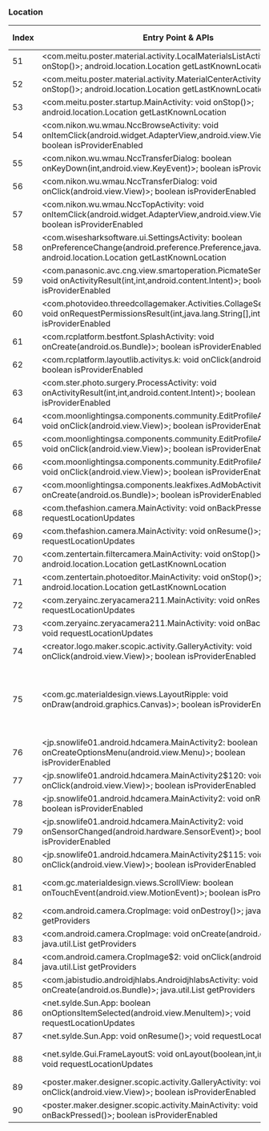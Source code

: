 ### Location
| Index | Entry Point & APIs | Screen shot | Resource id | Label |
| ------------- | ------------- | ------------- |-------------|-------------|
| 51 | <com.meitu.poster.material.activity.LocalMaterialsListActivity: void onStop()>; android.location.Location getLastKnownLocation | ![](F:\COSMOS\output\py\Play_win8\Photography\com.meitu.poster\com.meitu.poster.material.activity.LocalMaterialsListActivity.png) |  | F |
| 52 | <com.meitu.poster.material.activity.MaterialCenterActivity: void onStop()>; android.location.Location getLastKnownLocation | ![](F:\COSMOS\output\py\Play_win8\Photography\com.meitu.poster\com.meitu.poster.material.activity.MaterialCenterActivity.png) |  | F |
| 53 | <com.meitu.poster.startup.MainActivity: void onStop()>; android.location.Location getLastKnownLocation | ![](F:\COSMOS\output\py\Play_win8\Photography\com.meitu.poster\com.meitu.poster.startup.MainActivity.png) |  | |
| 54 | <com.nikon.wu.wmau.NccBrowseActivity: void onItemClick(android.widget.AdapterView,android.view.View,int,long)>; boolean isProviderEnabled | ![](F:\COSMOS\output\py\Play_win8\Photography\com.nikon.wu.wmau\com.nikon.wu.wmau.NccBrowseActivity.png) |  | F |
| 55 | <com.nikon.wu.wmau.NccTransferDialog: boolean onKeyDown(int,android.view.KeyEvent)>; boolean isProviderEnabled | ![](F:\COSMOS\output\py\Play_win8\Photography\com.nikon.wu.wmau\com.nikon.wu.wmau.NccThumbnailActivity.png) |  | F |
| 56 | <com.nikon.wu.wmau.NccTransferDialog: void onClick(android.view.View)>; boolean isProviderEnabled | ![](F:\COSMOS\output\py\Play_win8\Photography\com.nikon.wu.wmau\com.nikon.wu.wmau.NccThumbnailActivity.png) |  | F |
| 57 | <com.nikon.wu.wmau.NccTopActivity: void onItemClick(android.widget.AdapterView,android.view.View,int,long)>; boolean isProviderEnabled | ![](F:\COSMOS\output\py\Play_win8\Photography\com.nikon.wu.wmau\com.nikon.wu.wmau.NccTopActivity.png) |  | F |
| 58 | <com.wisesharksoftware.ui.SettingsActivity: boolean onPreferenceChange(android.preference.Preference,java.lang.Object)>; android.location.Location getLastKnownLocation | ![](F:\COSMOS\output\py\Play_win8\Photography\com.onemanwithcamerainstahd\com.wisesharksoftware.ui.SettingsActivity.png) |  | F |
| 59 | <com.panasonic.avc.cng.view.smartoperation.PicmateSendActivity: void onActivityResult(int,int,android.content.Intent)>; boolean isProviderEnabled | ![](F:\COSMOS\output\py\Play_win8\Photography\com.panasonic.avc.cng.imageapp\com.panasonic.avc.cng.view.smartoperation.PicmateSendActivity.png) |  | F |
| 60 | <com.photovideo.threedcollagemaker.Activities.CollageSelecterActivity: void onRequestPermissionsResult(int,java.lang.String[],int[])>; boolean isProviderEnabled | ![](F:\COSMOS\output\py\Play_win8\Photography\com.photovideo.threedcollagemaker\com.photovideo.threedcollagemaker.Activities.CollageSelecterActivity.png) |  | T |
| 61 | <com.rcplatform.bestfont.SplashActivity: void onCreate(android.os.Bundle)>; boolean isProviderEnabled | ![](F:\COSMOS\output\py\Play_win8\Photography\com.rcplatform.filtergrid\com.rcplatform.bestfont.SplashActivity.png) |  | F |
| 62 | <com.rcplatform.layoutlib.activitys.k: void onClick(android.view.View)>; boolean isProviderEnabled | ![](F:\COSMOS\output\py\Play_win8\Photography\com.rcplatform.fontphoto\com.rcplatform.layoutlib.activitys.PhotoShowActivityLayoutlib.png) |  | F|
| 63 | <com.ster.photo.surgery.ProcessActivity: void onActivityResult(int,int,android.content.Intent)>; boolean isProviderEnabled | ![](F:\COSMOS\output\py\Play_win8\Photography\com.ster.photo.surgery\com.ster.photo.surgery.ProcessActivity.png) |  | |
| 64 | <com.moonlightingsa.components.community.EditProfileActivity$7: void onClick(android.view.View)>; boolean isProviderEnabled | ![](F:\COSMOS\output\py\Play_win8\Photography\com.superphoto\com.moonlightingsa.components.community.EditProfileActivity.png) |  | F |
| 65 | <com.moonlightingsa.components.community.EditProfileActivity$6: void onClick(android.view.View)>; boolean isProviderEnabled | ![](F:\COSMOS\output\py\Play_win8\Photography\com.superphoto\com.moonlightingsa.components.community.EditProfileActivity.png) |  | F |
| 66 | <com.moonlightingsa.components.community.EditProfileActivity$18: void onClick(android.view.View)>; boolean isProviderEnabled | ![](F:\COSMOS\output\py\Play_win8\Photography\com.superphoto\com.moonlightingsa.components.community.EditProfileActivity.png) |  | F |
| 67 | <com.moonlightingsa.components.leakfixes.AdMobActivity: void onCreate(android.os.Bundle)>; boolean isProviderEnabled | ![](F:\COSMOS\output\py\Play_win8\Photography\com.superphoto\com.moonlightingsa.components.leakfixes.AdMobActivity.png) |  | F |
| 68 | <com.thefashion.camera.MainActivity: void onBackPressed()>; void requestLocationUpdates | ![](F:\COSMOS\output\py\Play_win8\Photography\com.thefashion.ultrahd\com.thefashion.camera.MainActivity.png) |  | T |
| 69 | <com.thefashion.camera.MainActivity: void onResume()>; void requestLocationUpdates | ![](F:\COSMOS\output\py\Play_win8\Photography\com.thefashion.ultrahd\com.thefashion.camera.MainActivity.png) |  | T |
| 70 | <com.zentertain.filtercamera.MainActivity: void onStop()>; android.location.Location getLastKnownLocation | ![](F:\COSMOS\output\py\Play_win8\Photography\com.zentertain.filtercamera\com.zentertain.filtercamera.MainActivity.png) |  | F |
| 71 | <com.zentertain.photoeditor.MainActivity: void onStop()>; android.location.Location getLastKnownLocation | ![](F:\COSMOS\output\py\Play_win8\Photography\com.zentertain.photoeditor\com.zentertain.photoeditor.MainActivity.png) |  | F |
| 72 | <com.zeryainc.zeryacamera211.MainActivity: void onResume()>; void requestLocationUpdates | ![](F:\COSMOS\output\py\Play_win8\Photography\com.zeryainc.zeryacamera211\com.zeryainc.zeryacamera211.MainActivity.png) |  | T |
| 73 | <com.zeryainc.zeryacamera211.MainActivity: void onBackPressed()>; void requestLocationUpdates | ![](F:\COSMOS\output\py\Play_win8\Photography\com.zeryainc.zeryacamera211\com.zeryainc.zeryacamera211.MainActivity.png) |  | T |
| 74 | <creator.logo.maker.scopic.activity.GalleryActivity: void onClick(android.view.View)>; boolean isProviderEnabled | ![](F:\COSMOS\output\py\Play_win8\Photography\creator.logo.maker.scopic\creator.logo.maker.scopic.activity.GalleryActivity.png) |  | F |
| 75 | <com.gc.materialdesign.views.LayoutRipple: void onDraw(android.graphics.Canvas)>; boolean isProviderEnabled | ![](F:\COSMOS\output\py\Play_win8\Photography\jp.snowlife01.android.hdcamera\jp.snowlife01.android.hdcamera.Review.png) | {'2131427449': <sensitive_component.SensitiveComponent.SensitiveView object at 0x0000012523FA0748>, '2131427445': <sensitive_component.SensitiveComponent.SensitiveView object at 0x00000125240A7748>, '2131427509': <sensitive_component.SensitiveComponent.SensitiveView object at 0x00000125240A7F60>} | D |
| 76 | <jp.snowlife01.android.hdcamera.MainActivity2: boolean onCreateOptionsMenu(android.view.Menu)>; boolean isProviderEnabled | ![](F:\COSMOS\output\py\Play_win8\Photography\jp.snowlife01.android.hdcamera\jp.snowlife01.android.hdcamera.MainActivity2.png) |  | D |
| 77 | <jp.snowlife01.android.hdcamera.MainActivity2$120: void onClick(android.view.View)>; boolean isProviderEnabled | ![](F:\COSMOS\output\py\Play_win8\Photography\jp.snowlife01.android.hdcamera\jp.snowlife01.android.hdcamera.MainActivity2.png) |  | D |
| 78 | <jp.snowlife01.android.hdcamera.MainActivity2: void onResume()>; boolean isProviderEnabled | ![](F:\COSMOS\output\py\Play_win8\Photography\jp.snowlife01.android.hdcamera\jp.snowlife01.android.hdcamera.MainActivity2.png) |  | D |
| 79 | <jp.snowlife01.android.hdcamera.MainActivity2: void onSensorChanged(android.hardware.SensorEvent)>; boolean isProviderEnabled | ![](F:\COSMOS\output\py\Play_win8\Photography\jp.snowlife01.android.hdcamera\jp.snowlife01.android.hdcamera.MainActivity2.png) |  | D |
| 80 | <jp.snowlife01.android.hdcamera.MainActivity2$115: void onClick(android.view.View)>; boolean isProviderEnabled | ![](F:\COSMOS\output\py\Play_win8\Photography\jp.snowlife01.android.hdcamera\jp.snowlife01.android.hdcamera.MainActivity2.png) |  | D |
| 81 | <com.gc.materialdesign.views.ScrollView: boolean onTouchEvent(android.view.MotionEvent)>; boolean isProviderEnabled | ![](F:\COSMOS\output\py\Play_win8\Photography\jp.snowlife01.android.hdcamera\jp.snowlife01.android.hdcamera.MainActivity2.png) | {'2131427354': <sensitive_component.SensitiveComponent.SensitiveView object at 0x0000012523EA0390>} | D |
| 82 | <com.android.camera.CropImage: void onDestroy()>; java.util.List getProviders | ![](F:\COSMOS\output\py\Play_win8\Photography\net.appreal.frame\com.android.camera.CropImage.png) |  | F |
| 83 | <com.android.camera.CropImage: void onCreate(android.os.Bundle)>; java.util.List getProviders | ![](F:\COSMOS\output\py\Play_win8\Photography\net.appreal.frame\com.android.camera.CropImage.png) |  | F |
| 84 | <com.android.camera.CropImage$2: void onClick(android.view.View)>; java.util.List getProviders | ![](F:\COSMOS\output\py\Play_win8\Photography\net.appreal.frame\com.android.camera.CropImage.png) |  | F |
| 85 | <com.jabistudio.androidjhlabs.AndroidjhlabsActivity: void onCreate(android.os.Bundle)>; java.util.List getProviders | ![](F:\COSMOS\output\py\Play_win8\Photography\net.appreal.frame\com.jabistudio.androidjhlabs.AndroidjhlabsActivity.png) |  | F |
| 86 | <net.sylde.Sun.App: boolean onOptionsItemSelected(android.view.MenuItem)>; void requestLocationUpdates | ![](F:\COSMOS\output\py\Play_win8\Photography\net.sylde.Moon\net.sylde.Sun.App.png) |  | F |
| 87 | <net.sylde.Sun.App: void onResume()>; void requestLocationUpdates | ![](F:\COSMOS\output\py\Play_win8\Photography\net.sylde.Moon\net.sylde.Sun.App.png) |  | F |
| 88 | <net.sylde.Gui.FrameLayoutS: void onLayout(boolean,int,int,int,int)>; void requestLocationUpdates | ![](F:\COSMOS\output\py\Play_win8\Photography\net.sylde.Moon\net.sylde.Sun.App.png) | {'2131624083': <sensitive_component.SensitiveComponent.SensitiveView object at 0x0000012523E42EF0>} | F |
| 89 | <poster.maker.designer.scopic.activity.GalleryActivity: void onClick(android.view.View)>; boolean isProviderEnabled | ![](F:\COSMOS\output\py\Play_win8\Photography\poster.maker.designer.scopic\poster.maker.designer.scopic.activity.GalleryActivity.png) |  | F |
| 90 | <poster.maker.designer.scopic.activity.MainActivity: void onBackPressed()>; boolean isProviderEnabled | ![](F:\COSMOS\output\py\Play_win8\Photography\poster.maker.designer.scopic\poster.maker.designer.scopic.activity.MainActivity.png) |  | F |
